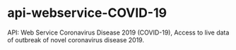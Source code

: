 # api-webservice-COVID-19

API: Web Service Coronavirus Disease 2019 (COVID-19), Access to live data of outbreak of novel coronavirus disease 2019.
